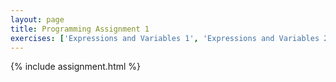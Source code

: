 ```yaml
---
layout: page
title: Programming Assignment 1
exercises: ['Expressions and Variables 1', 'Expressions and Variables 2', 'Expressions and Variables 3', 'Expressions and Variables 4', 'Using Functions 1', 'Expressions and Variables 5']
---
```


{% include assignment.html %}
